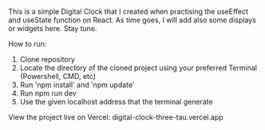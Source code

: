 This is a simple Digital Clock that I created when practising the useEffect and useState function on React. As time goes, I will add also some displays or widgets here. Stay tune.

How to run:
1. Clone repository
2. Locate the directory of the cloned project using your preferred Terminal (Powershell, CMD, etc)
3. Run 'npm install' and 'npm update'
4. Run npm run dev
5. Use the given localhost address that the terminal generate

View the project live on Vercel:
digital-clock-three-tau.vercel.app